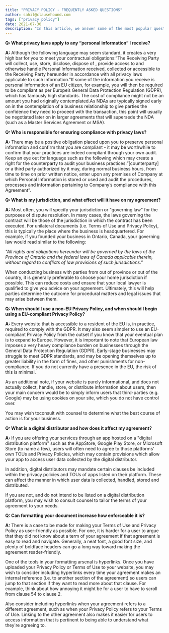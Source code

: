 ```yaml
---
title: "PRIVACY POLICY - FREQUENTLY ASKED QUESTIONS"
author: sahil@clausehound.com
tags: ["privacy policy"]
date: 2021-07-30
description: "In this article, we answer some of the most popular questions regarding privacy policies. This article also answers questions relating to the Eu-compliant Privacy Policy."
---
```


**Q: What privacy laws apply to any “personal information” I receive?**

**A:** Although the following language may seem standard, it creates a very high bar for you to meet your contractual obligations:“The Receiving Party will collect,
use, store, disclose, dispose of , provide access to and otherwise handle Personal Information received, collected or accessible to the Receiving Party hereunder in
accordance with all privacy laws applicable to such information.”If some of the information you receive is personal information of an EU citizen, for example, you
will then be required to be compliant as per Europe’s General Data Protection Regulation (GDPR), which has famously high standards. The cost of compliance might not
be an amount you had originally contemplated.As NDAs are typically signed early on in the contemplation of a business relationship to give parties the confidence
they need to proceed with the transaction, this point will usually be negotiated later on in larger agreements that will supersede the NDA (such as a Master
Services Agreement or MSA).

**Q: Who is responsible for ensuring compliance with privacy laws?**

**A:** There may be a positive obligation placed upon you to preserve personal information and confirm that you are compliant - it may be worthwhile to confirm that
your practices are indeed compliant through your own audit. Keep an eye out for language such as the following which may create a right for the counterparty to
audit your business practices:”[counterparty] or a third party authorized by it may, during normal business hours, from time to time on prior written notice, enter
upon any premises of Company at which Personal Information is stored or used and audit the procedures, processes and information pertaining to Company’s compliance
with this Agreement”.

**Q: What is my jurisdiction, and what effect will it have on my agreement?**

**A:** Most often, you will specify your jurisdiction or "governing law" for the purposes of dispute resolution. In many cases, the laws governing the contract will
be those of the jurisdiction in which the contract has been executed. For unilateral documents (i.e. Terms of Use and Privacy Policy), this is typically the place
where the business is headquartered. For example, if you founded your business in Ontario, Canada, your governing law would read similar to the following:

*"All rights and obligations hereunder will be governed by the laws of the Province of Ontario and the federal laws of Canada applicable therein, without regard to
conflicts of law provisions of such jurisdictions."*

When conducting business with parties from out of province or out of the country, it is generally preferable to choose your home jurisdiction if possible. This can
reduce costs and ensure that your local lawyer is qualified to give you advice on your agreement. Ultimately, this will help parties determine the outcome for
procedural matters and legal issues that may arise between them.

**Q: When should I use a non-EU Privacy Policy, and when should I begin using a EU-compliant Privacy Policy?**

**A:** Every website that is accessible to a resident of the EU is, in practice, required to comply with the GDPR. It may also seem simpler to use an EU-compliant
Privacy Policy from the outset if you know that your eventual plan is to expand to Europe. However, it is important to note that European law imposes a very heavy
compliance burden on businesses through the General Data Protection Regulation (GDPR). Early-stage businesses may struggle to meet GDPR standards, and may be
opening themselves up to greater liability in the form of fines, and other punishments for non-compliance. If you do not currently have a presence in the EU, the
risk of this is minimal.

As an additional note, if your website is purely informational, and does not actually collect, handle, store, or distribute information about users, then your main
concern would be to simply inform users that third-parties (e.g. Google) may be using cookies on your site, which you do not have control over. 

You may wish toconsult with counsel to determine what the best course of action is for your business.

**Q: What is a digital distributor and how does it affect my agreement?**

**A:** If you are offering your services through an app hosted on a "digital distribution platform" such as the AppStore, Google Play Store, or Microsoft Store (to
name a few), users will often need to agree to those platforms' own TOUs and Privacy Policies, which may contain provisions which allow your app to access user data
collected by the digital distributor.

In addition, digital distributors may mandate certain clauses be included within the privacy policies and TOUs of apps listed on their platform. These can affect
the manner in which user data is collected, handled, stored and distributed.

If you are not, and do not intend to be listed on a digital distribution platform, you may wish to consult counsel to tailor the terms of your agreement to your
needs.

**Q: Can formatting your document increase how enforceable it is?**

**A:** There is a case to be made for making your Terms of Use and Privacy Policy as user-friendly as possible. For one, it is harder for a user to argue that they
did not know about a term of your agreement if that agreement is easy to read and navigate. Generally, a neat font, a good font size, and plenty of boldface headers
can go a long way toward making the agreement reader-friendly.

One of the tools in your formatting arsenal is hyperlinks. Once you have uploaded your Privacy Policy or Terms of Use to your website, you may wish to consider
including hyperlinks every time your agreement makes an internal reference (i.e. to another section of the agreement) so users can jump to that section if they want
to read more about that clause. For example, think about how annoying it might be for a user to have to scroll from clause 54 to clause 2.

Also consider including hyperlinks when your agreement refers to a different agreement, such as when your Privacy Policy refers to your Terms of Use. Linking to the
other agreement also makes it easier for users to access information that is pertinent to being able to understand what they're agreeing to.
